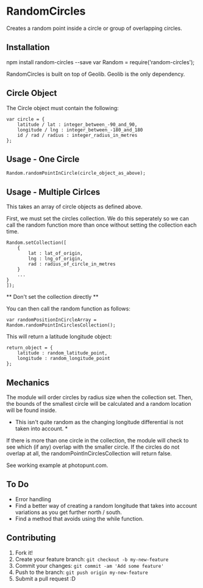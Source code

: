 # RandomCircles

Creates a random point inside a circle or group of overlapping circles.

## Installation

npm install random-circles --save
var Random = require('random-circles');

RandomCircles is built on top of Geolib. Geolib is the only dependency.

## Circle Object

The Circle object must contain the following:

````
var circle = {
	latitude / lat : integer_between_-90_and_90,
	longitude / lng : integer_between_-180_and_180
	id / rad / radius : integer_radius_in_metres
};
````

## Usage - One Circle
````
Random.randomPointInCircle(circle_object_as_above);
````
## Usage - Multiple Cirlces

This takes an array of circle objects as defined above.

First, we must set the circles collection. We do this seperately so we can call the random function more than once without setting the collection each time.

````
Random.setCollection([
	{
		lat : lat_of_origin,
		lng : lng_of_origin,
		rad : radius_of_circle_in_metres
	}
	...
}
]);
````
** Don't set the collection directly **

You can then call the random function as follows:
````
var randomPositionInCircleArray = Random.randomPointInCirclesCollection();
````
This will return a latitude longitude object:

````
return_object = {
	latitude : random_latitude_point,
	longitude : random_longitude_point
};
````

## Mechanics

The module will order circles by radius size when the collection set. Then, the bounds of the smallest circle will be calculated and a random location will be found inside.

* This isn't quite random as the changing longitude differential is not taken into account. *

If there is more than one circle in the collection, the module will check to see which (if any) overlap with the smaller circle. If the circles do not overlap at all, the randomPointInCirclesCollection will return false.

See working example at photopunt.com.

## To Do
* Error handling
* Find a better way of creating a random longitude that takes into account variations as you get further north / south.
* Find a method that avoids using the while function.

## Contributing

1. Fork it!
2. Create your feature branch: `git checkout -b my-new-feature`
3. Commit your changes: `git commit -am 'Add some feature'`
4. Push to the branch: `git push origin my-new-feature`
5. Submit a pull request :D


